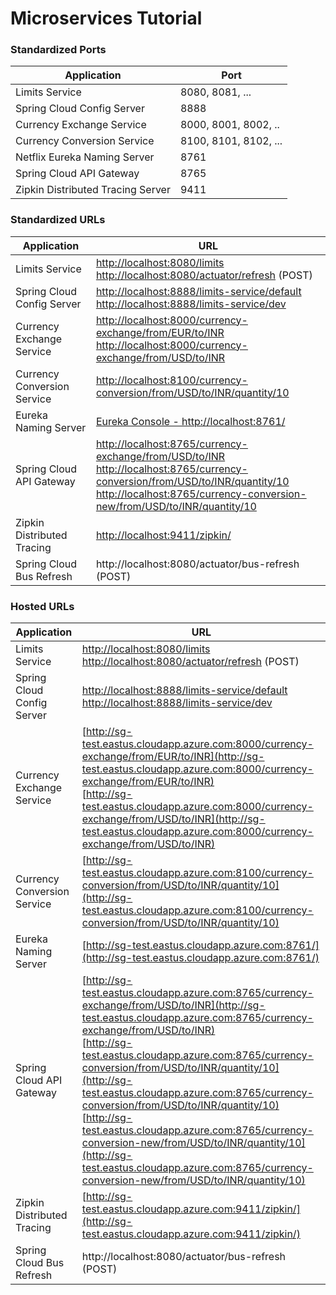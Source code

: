 # Microservices Tutorial

### Standardized Ports

| Application                       | Port                  |
| --------------------------------- | --------------------- |
| Limits Service                    | 8080, 8081, ...       |
| Spring Cloud Config Server        | 8888                  |
| Currency Exchange Service         | 8000, 8001, 8002, ..  |
| Currency Conversion Service       | 8100, 8101, 8102, ... |
| Netflix Eureka Naming Server      | 8761                  |
| Spring Cloud API Gateway          | 8765                  |
| Zipkin Distributed Tracing Server | 9411                  |

### Standardized URLs

| Application                 | URL                                                          |
| --------------------------- | ------------------------------------------------------------ |
| Limits Service              | [http://localhost:8080/limits](http://localhost:8080/limits) <br />[http://localhost:8080/actuator/refresh](http://localhost:8080/actuator/refresh) (POST) |
| Spring Cloud Config Server  | [http://localhost:8888/limits-service/default](http://localhost:8888/limits-service/default) <br />[http://localhost:8888/limits-service/dev](http://localhost:8888/limits-service/dev) |
| Currency Exchange Service   | [http://localhost:8000/currency-exchange/from/EUR/to/INR](http://localhost:8000/currency-exchange/from/EUR/to/INR) <br />[http://localhost:8000/currency-exchange/from/USD/to/INR](http://localhost:8000/currency-exchange/from/USD/to/INR) |
| Currency Conversion Service | [http://localhost:8100/currency-conversion/from/USD/to/INR/quantity/10](http://localhost:8100/currency-conversion/from/USD/to/INR/quantity/10) |
| Eureka Naming Server        | [Eureka Console - http://localhost:8761/](http://localhost:8761/) |
| Spring Cloud API Gateway    | [http://localhost:8765/currency-exchange/from/USD/to/INR](http://localhost:8765/currency-exchange/from/USD/to/INR)<br />[http://localhost:8765/currency-conversion/from/USD/to/INR/quantity/10](http://localhost:8765/currency-conversion/from/USD/to/INR/quantity/10)<br />[http://localhost:8765/currency-conversion-new/from/USD/to/INR/quantity/10](http://localhost:8765/currency-conversion-new/from/USD/to/INR/quantity/10) |
| Zipkin Distributed Tracing  | [http://localhost:9411/zipkin/](http://localhost:9411/zipkin/) |
| Spring Cloud Bus Refresh    | http://localhost:8080/actuator/bus-refresh (POST)            |



### Hosted URLs

| Application                 | URL                                                          |
| --------------------------- | ------------------------------------------------------------ |
| Limits Service              | [http://localhost:8080/limits](http://localhost:8080/limits) <br />[http://localhost:8080/actuator/refresh](http://localhost:8080/actuator/refresh) (POST) |
| Spring Cloud Config Server  | [http://localhost:8888/limits-service/default](http://localhost:8888/limits-service/default) <br />[http://localhost:8888/limits-service/dev](http://localhost:8888/limits-service/dev) |
| Currency Exchange Service   | [http://sg-test.eastus.cloudapp.azure.com:8000/currency-exchange/from/EUR/to/INR](http://sg-test.eastus.cloudapp.azure.com:8000/currency-exchange/from/EUR/to/INR) <br />[http://sg-test.eastus.cloudapp.azure.com:8000/currency-exchange/from/USD/to/INR](http://sg-test.eastus.cloudapp.azure.com:8000/currency-exchange/from/USD/to/INR) |
| Currency Conversion Service | [http://sg-test.eastus.cloudapp.azure.com:8100/currency-conversion/from/USD/to/INR/quantity/10](http://sg-test.eastus.cloudapp.azure.com:8100/currency-conversion/from/USD/to/INR/quantity/10) |
| Eureka Naming Server        | [http://sg-test.eastus.cloudapp.azure.com:8761/](http://sg-test.eastus.cloudapp.azure.com:8761/) |
| Spring Cloud API Gateway    | [http://sg-test.eastus.cloudapp.azure.com:8765/currency-exchange/from/USD/to/INR](http://sg-test.eastus.cloudapp.azure.com:8765/currency-exchange/from/USD/to/INR)<br />[http://sg-test.eastus.cloudapp.azure.com:8765/currency-conversion/from/USD/to/INR/quantity/10](http://sg-test.eastus.cloudapp.azure.com:8765/currency-conversion/from/USD/to/INR/quantity/10)<br />[http://sg-test.eastus.cloudapp.azure.com:8765/currency-conversion-new/from/USD/to/INR/quantity/10](http://sg-test.eastus.cloudapp.azure.com:8765/currency-conversion-new/from/USD/to/INR/quantity/10) |
| Zipkin Distributed Tracing  | [http://sg-test.eastus.cloudapp.azure.com:9411/zipkin/](http://sg-test.eastus.cloudapp.azure.com:9411/zipkin/) |
| Spring Cloud Bus Refresh    | http://localhost:8080/actuator/bus-refresh (POST)            |

